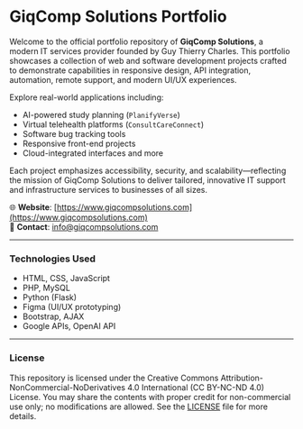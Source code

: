# GiqComp Solutions Portfolio

Welcome to the official portfolio repository of **GiqComp Solutions**, a modern IT services provider founded by Guy Thierry Charles. This portfolio showcases a collection of web and software development projects crafted to demonstrate capabilities in responsive design, API integration, automation, remote support, and modern UI/UX experiences.

Explore real-world applications including:
- AI-powered study planning (`PlanifyVerse`)
- Virtual telehealth platforms (`ConsultCareConnect`)
- Software bug tracking tools
- Responsive front-end projects
- Cloud-integrated interfaces and more

Each project emphasizes accessibility, security, and scalability—reflecting the mission of GiqComp Solutions to deliver tailored, innovative IT support and infrastructure services to businesses of all sizes.

🌐 **Website**: [https://www.giqcompsolutions.com](https://www.giqcompsolutions.com)  
📧 **Contact**: info@giqcompsolutions.com

---

### Technologies Used
- HTML, CSS, JavaScript
- PHP, MySQL
- Python (Flask)
- Figma (UI/UX prototyping)
- Bootstrap, AJAX
- Google APIs, OpenAI API

---

### License
This repository is licensed under the Creative Commons Attribution-NonCommercial-NoDerivatives 4.0 International (CC BY-NC-ND 4.0) License. You may share the contents with proper credit for non-commercial use only; no modifications are allowed. See the [LICENSE](LICENSE) file for more details.
